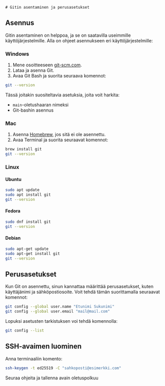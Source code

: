     # Gitin asentaminen ja perusasetukset

## Asennus

Gitin asentaminen on helppoa, ja se on saatavilla useimmille käyttöjärjestelmille. Alla on ohjeet asennukseen eri käyttöjärjestelmille:

### Windows

1. Mene osoitteeseen [git-scm.com](https://git-scm.com/).
2. Lataa ja asenna Git.
3. Avaa Git Bash ja suorita seuraava komennot:

```bash
git --version
```

Tässä joitakin suositeltavia asetuksia, joita voit harkita:

- `main`-oletushaaran nimeksi
- Git-bashin asennus

### Mac

1. Asenna [Homebrew](https://brew.sh/), jos sitä ei ole asennettu.
2. Avaa Terminal ja suorita seuraavat komennot:

```bash
brew install git
git --version
```

### Linux

#### Ubuntu

```bash
sudo apt update
sudo apt install git
git --version
```

#### Fedora

```bash
sudo dnf install git
git --version
```

#### Debian

```bash
sudo apt-get update
sudo apt-get install git
git --version
```

## Perusasetukset

Kun Git on asennettu, sinun kannattaa määrittää perusasetukset, kuten käyttäjänimi ja sähköpostiosoite. Voit tehdä tämän suorittamalla seuraavat komennot:

```bash
git config --global user.name "Etunimi Sukunimi"
git config --global user.email "mail@mail.com"

```

Lopuksi asetusten tarkistuksen voi tehdä komennolla:

```bash
git config --list
```

## SSH-avaimen luominen

Anna terminaaliin komento:

```bash
ssh-keygen -t ed25519 -C "sahkoposti@esimerkki.com"
```

Seuraa ohjeita ja tallenna avain oletuspolkuu

